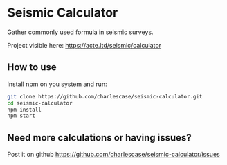 # Seismic Calculator

Gather commonly used formula in seismic surveys.

Project visible here: https://acte.ltd/seismic/calculator

## How to use

Install npm on you system and run:

```sh
git clone https://github.com/charlescase/seismic-calculator.git
cd seismic-calculator
npm install
npm start
```

## Need more calculations or having issues?

Post it on github https://github.com/charlescase/seismic-calculator/issues
